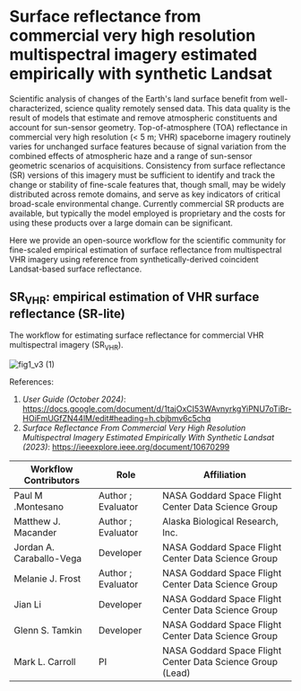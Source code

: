 # Surface reflectance from commercial very high resolution multispectral imagery estimated empirically with synthetic Landsat 
Scientific analysis of changes of the Earth's land surface benefit from well-characterized, science quality remotely sensed data. This data quality is the result of models that estimate and remove atmospheric constituents and account for sun-sensor geometry.  Top-of-atmosphere (TOA) reflectance in commercial very high resolution (< 5 m; VHR) spaceborne imagery routinely varies for unchanged surface features because of signal variation from the combined effects of atmospheric haze and a range of sun-sensor geometric scenarios of acquisitions. Consistency from surface reflectance (SR) versions of this imagery must be sufficient to identify and track the change or stability of fine-scale features that, though small, may be widely distributed across remote domains, and serve as key indicators of critical broad-scale environmental change. Currently commercial SR products are available, but typically the model employed is proprietary and the costs for using these products over a large domain can be significant. 

Here we provide an open-source workflow for the scientific community for fine-scaled empirical estimation of surface reflectance from multispectral VHR imagery using reference from synthetically-derived coincident Landsat-based surface reflectance.  

## SR<sub>VHR</sub>: empirical estimation of VHR surface reflectance (SR-lite)  
The workflow for estimating surface reflectance for commercial VHR multispectral imagery (SR<sub>VHR</sub>).

![fig1_v3 (1)](https://github.com/user-attachments/assets/f3a6f82c-56bd-4b14-b3d2-74f55be47514)


References: 
1. <em>User Guide (October 2024)</em>: https://docs.google.com/document/d/1tajOxCI53WAvnyrkgYiPNU7oTiBr-HOiFmUGfZN44lM/edit#heading=h.cbjbmv6c5chq
2. <em>Surface Reflectance From Commercial Very High Resolution Multispectral Imagery Estimated Empirically With Synthetic Landsat (2023)</em>:  https://ieeexplore.ieee.org/document/10670299

 Workflow Contributors | Role | Affiliation | 
| ---------------- | ---------------- | ---------------- |
| Paul M .Montesano |  Author ; Evaluator | NASA Goddard Space Flight Center Data Science Group |
| Matthew J. Macander |   Author ; Evaluator | Alaska Biological Research, Inc. |
| Jordan A. Caraballo-Vega  |  Developer | NASA Goddard Space Flight Center Data Science Group |
| Melanie J. Frost |  Author ; Evaluator | NASA Goddard Space Flight Center Data Science Group |
| Jian Li |  Developer | NASA Goddard Space Flight Center Data Science Group |
| Glenn S. Tamkin  |  Developer | NASA Goddard Space Flight Center Data Science Group |
| Mark L. Carroll |  PI | NASA Goddard Space Flight Center Data Science Group (Lead)|

